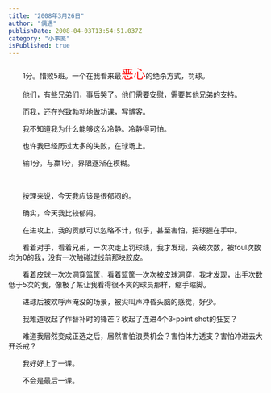 ```yaml
---
title: "2008年3月26日"
author: "偶遇"
publishDate: 2008-04-03T13:54:51.037Z
category: "小事笺"
isPublished: true
---
```


<P style="TEXT-INDENT: 2em;">1分。惜败5班。一个在我看来最<FONT color=#ff0000 size=5>恶心</FONT>的绝杀方式，罚球。</P>
<P style="TEXT-INDENT: 2em;">他们，有些兄弟们，事后哭了。他们需要安慰，需要其他兄弟的支持。</P>
<P style="TEXT-INDENT: 2em;">而我，还在兴致勃勃地做功课，写博客。</P>
<P style="TEXT-INDENT: 2em;">我不知道我为什么能够这么冷静。冷静得可怕。</P>
<P style="TEXT-INDENT: 2em;">也许我已经历过太多的失败，在球场上。</P>
<P style="TEXT-INDENT: 2em;">输1分，与赢1分，界限逐渐在模糊。</P>
<P style="TEXT-INDENT: 2em;">&nbsp;</P>
<P style="TEXT-INDENT: 2em;">按理来说，今天我应该是很郁闷的。</P>
<P style="TEXT-INDENT: 2em;">确实，今天我比较郁闷。</P>
<P style="TEXT-INDENT: 2em;">在进攻上，我的贡献可以忽略不计，似乎，甚至害怕，把球握在手中。</P>
<P style="TEXT-INDENT: 2em;">看着对手，看着兄弟，一次次走上罚球线，我才发现，突破次数，被foul次数均为0的我，没有一次触碰过线前那块胶皮。</P>
<P style="TEXT-INDENT: 2em;">看着皮球一次次洞穿篮筐，看着篮筐一次次被皮球洞穿，我才发现，出手次数低于5次的我，像极了某让我看得很不爽的球员那样，缩手缩脚。</P>
<P style="TEXT-INDENT: 2em;">进球后被欢呼声淹没的场景，被尖叫声冲昏头脑的感觉，好少。</P>
<P style="TEXT-INDENT: 2em;">我难道收起了作替补时的锋芒？收起了连进4个3-point shot的狂妄？</P>
<P style="TEXT-INDENT: 2em;">难道我居然变成正选之后，居然害怕浪费机会？害怕体力透支？害怕冲进去大开杀戒？</P>
<P style="TEXT-INDENT: 2em;">我好好上了一课。</P>
<P style="TEXT-INDENT: 2em;">不会是最后一课。</P>